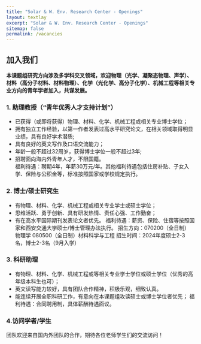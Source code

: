 ```yaml
---
title: "Solar & W. Env. Research Center - Openings"
layout: textlay
excerpt: "Solar & W. Env. Research Center - Openings"
sitemap: false
permalink: /vacancies
---
```


## 加入我们

**本课题组研究方向涉及多学科交叉领域，欢迎物理（光学、凝聚态物理、声学）、材料（高分子材料、材料物理）、化学（光化学、高分子化学）、机械工程等相关专业方向的青年学者加入，共谋发展。**

<!-- We are  looking for new group members with passion, talent, and grit! -->



<!-- You will have the chance to work on the grand challenges of condensed matter physics, often at the interface of instrumental design and new physics. You will be involved in determining the important and interesting questions, creating and improving instrumental setups, performing measurements, and making discoveries. -->

<!-- ### Past open positions

You find the past job openings here:
[Opening 1]({{ site.baseurl }}/downloads/GeneralPostdoc_2019_v01.pdf),
[Opening 2]({{ site.baseurl }}/downloads/PPMS_PhD_2019_v01.pdf),
[Opening 3]({{ site.baseurl }}/downloads/PD.pdf),
[Opening 4]({{ site.baseurl }}/downloads/PHD1.pdf),
[Opening 5]({{ site.baseurl }}/downloads/PHD2.pdf). -->

### 1. 助理教授（“青年优秀人才支持计划”）
- 已获得（或即将获得）物理、材料、化学、机械工程或相关专业博士学位；
- 拥有独立工作经验，以第一作者发表过高水平研究论文，在相关领域取得明显业绩，具有良好学术潜质;
- 具有良好的英文写作及口语交流能力；
- 年龄一般不超过32周岁，获得博士学位一般不超过3年;
- 招聘面向海内外青年人才，不限国籍。<br />
福利待遇：聘期4年，年薪30万元/年。其他福利待遇包括住房补贴、子女入学、保险与公积金等，标准按照国家或学校规定执行。

### 2. 博士/硕士研究生
- 有物理、材料、化学、机械工程或相关专业学士或硕士学位；
- 思维活跃、勇于创新、具有研发热情、责任心强、工作勤奋；
- 有在高水平国际期刊发表论文者优先。
福利待遇：薪资、保险、住宿等按照国家和西安交通大学硕士/博士管理办法执行。
招生方向：070200（全日制）物理学
         080500（全日制）材料科学与工程
招生时间：2024年度硕士2-3名，博士2-3名（9月入学）


<!-- If you are interested in working with us as a PhD student or postdoc, please send me an [email](mailto:milan.allan@gmail.com). State briefly why you are interested and attach a CV, including information about the grades you had as an undergraduate. No need for a separate cover letter or certificates. **Important**: please insert _"Application PhD"_ or _"Application Postdoc"_ in the subject line. If you are applying to a specific advertisement, note this in your email.

We especially welcome postdocs with fellowships. I'd be happy to support you, also after you apply to our group. Take a look at the [veni fellowship](https://www.nwo.nl/en/calls/nwo-talent-programme-veni-science-domain) or the Marie Curie fellowship (currently closed, next deadline probably Fall 2021, [here is last years call]({{ site.baseurl }}/downloads/h2020-wp1820-msca_en.pdf)). In many country, there are also fellowships available for outdoing postdocs.** -->


### 3. 科研助理
- 有物理、材料、化学、机械工程或等相关专业学士学位或硕士学位（优秀的高年级本科生也可）；
- 英文读写能力较好，具有团队合作精神，积极乐观，细致认真。
- 能连续开展全职科研工作，有意向在本课题组攻读硕士或博士学位者优先；
福利待遇：合同聘用制，具体薪酬待遇面议。


### 4.访问学者/学生
团队欢迎来自国内外团队的合作，期待各位老师学生们的交流访问！

<!-- 
<figure>
<img src="{{ site.url }}{{ site.baseurl }}/images/picpic/Gallery/DSC_0696.jpg" width="95%">
</figure> -->
